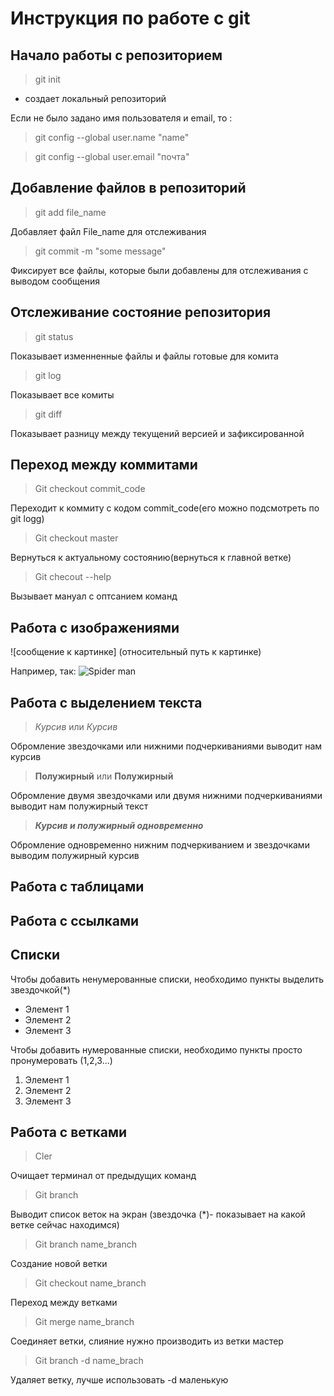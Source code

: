 # **Инструкция по работе с git**

## **Начало работы с репозиторием**
> git init

* создает локальный репозиторий

Если не было задано имя пользователя и email, то :
> git config --global user.name "name"

> git config --global user.email "почта"

## **Добавление файлов в репозиторий**
> git add file_name

Добавляет файл File_name для отслеживания

> git commit -m "some message"

Фиксирует все файлы, которые были добавлены для отслеживания с выводом сообщения

## **Отслеживание состояние репозитория**
> git status

Показывает изменненные файлы и файлы готовые для комита

> git log

Показывает все комиты

> git diff

Показывает разницу между текущений версией и зафиксированной

## **Переход между коммитами**
> Git checkout commit_code

Переходит к коммиту с кодом commit_code(его можно подсмотреть по git logg)

> Git checkout master

Вернуться к актуальному состоянию(вернуться к главной ветке)

> Git checout --help

Вызывает мануал с оптсанием команд

## **Работа с изображениями**
![сообщение к картинке] (относительный путь к картинке)

Например, так:
![Spider man](SM.jpg)

## **Работа с выделением текста**
>*Курсив* или _Курсив_

Обромление звездочками или нижними подчеркиваниями выводит нам курсив 

>**Полужирный** или __Полужирный__

Обромление двумя звездочками или двумя нижними подчеркиваниями выводит нам полужирный текст

>_**Курсив и полужирный одновременно**_

Обромление одновременно нижним подчеркиванием и звездочками выводим полужирный курсив

## Работа с таблицами

## Работа с ссылками

## **Списки**

Чтобы добавить ненумерованные списки, необходимо пункты выделить звездочкой(*)
* Элемент 1
* Элемент 2
* Элемент 3

Чтобы добавить нумерованные списки, необходимо пункты просто пронумеровать (1,2,3...)
1. Элемент 1
2. Элемент 2
3. Элемент 3

## **Работа с ветками**
>Cler 

Очищает терминал от предыдущих команд

>Git branch 

Выводит список веток на экран (звездочка (*)- показывает на какой ветке сейчас находимся)

>Git branch name_branch

Создание новой ветки

>Git checkout name_branch

Переход между ветками

>Git merge name_branch

Соединяет ветки, слияние нужно производить из ветки мастер

>Git branch -d name_brach

Удаляет ветку, лучше использовать -d маленькую

